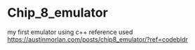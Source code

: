 # Chip_8_emulator
my first emulator using c++
reference used https://austinmorlan.com/posts/chip8_emulator/?ref=codebldr